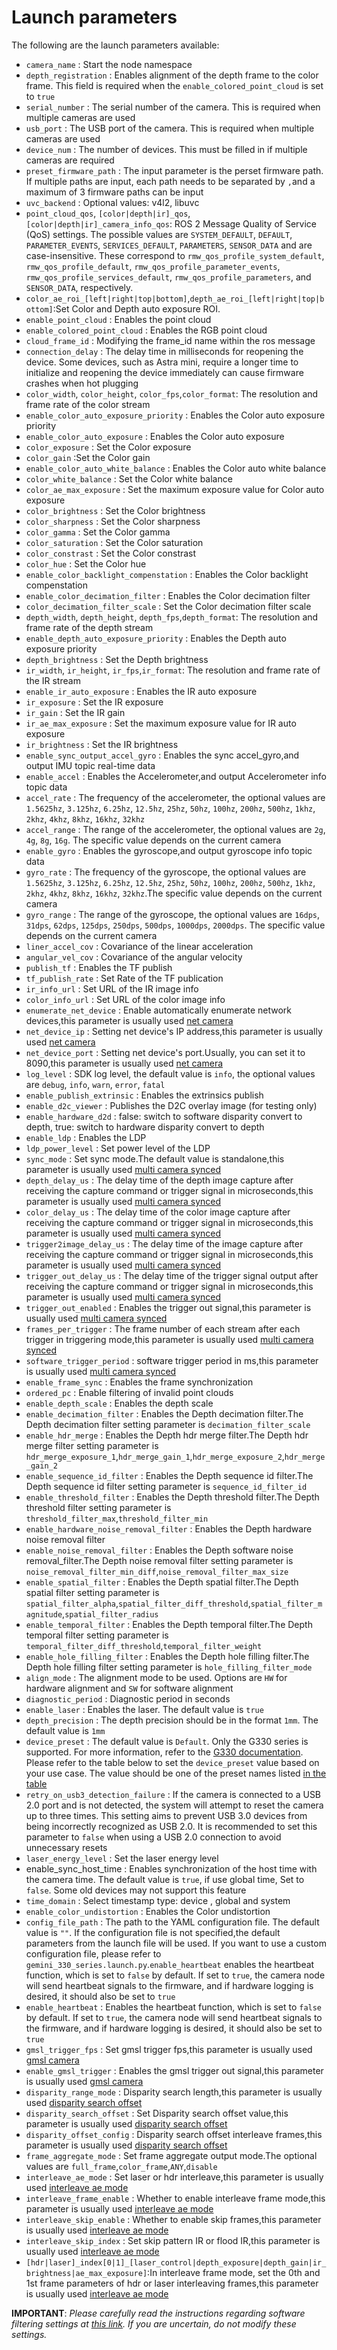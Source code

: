 # Launch parameters

The following are the launch parameters available:

* `camera_name` : Start the node namespace
* `depth_registration` : Enables alignment of the depth frame to the color frame. This field is required when the `enable_colored_point_cloud` is set to `true`
* `serial_number` : The serial number of the camera. This is required when multiple cameras are used
* `usb_port` : The USB port of the camera. This is required when multiple cameras are used
* `device_num` : The number of devices. This must be filled in if multiple cameras are required
* `preset_firmware_path` : The input parameter is the perset firmware path. If multiple paths are input, each path needs to be separated by `,`and a maximum of 3 firmware paths can be input
* `uvc_backend` : Optional values: v4l2, libuvc
* `point_cloud_qos`, `[color|depth|ir]_qos`, `[color|depth|ir]_camera_info_qos`: ROS 2 Message Quality of Service (QoS) settings. The possible values are `SYSTEM_DEFAULT`, `DEFAULT`, `PARAMETER_EVENTS`, `SERVICES_DEFAULT`, `PARAMETERS`, `SENSOR_DATA` and are case-insensitive. These correspond to `rmw_qos_profile_system_default`, `rmw_qos_profile_default`, `rmw_qos_profile_parameter_events`, `rmw_qos_profile_services_default`, `rmw_qos_profile_parameters`, and `SENSOR_DATA`, respectively.
* `color_ae_roi_[left|right|top|bottom]`,`depth_ae_roi_[left|right|top|bottom]`:Set Color and Depth auto exposure ROI.
* `enable_point_cloud` : Enables the point cloud
* `enable_colored_point_cloud` : Enables the RGB point cloud
* `cloud_frame_id` : Modifying the frame_id name within the ros message
* `connection_delay` : The delay time in milliseconds for reopening the device. Some devices, such as Astra mini, require a longer time to initialize and reopening the device immediately can cause firmware crashes when hot plugging
* `color_width`, `color_height`, `color_fps`,`color_format`: The resolution and frame rate of the color stream
* `enable_color_auto_exposure_priority` : Enables the Color auto exposure priority
* `enable_color_auto_exposure` : Enables the Color auto exposure
* `color_exposure` : Set the Color exposure
* `color_gain` :Set the Color gain
* `enable_color_auto_white_balance` : Enables the Color auto white balance
* `color_white_balance` : Set the Color white balance
* `color_ae_max_exposure` : Set the maximum exposure value for Color auto exposure
* `color_brightness` : Set the Color brightness
* `color_sharpness` : Set the Color sharpness
* `color_gamma` : Set the Color gamma
* `color_saturation` : Set the Color saturation
* `color_constrast` : Set the Color constrast
* `color_hue` : Set the Color hue
* `enable_color_backlight_compenstation` : Enables the Color backlight compenstation
* `enable_color_decimation_filter` : Enables the Color decimation filter
* `color_decimation_filter_scale` : Set the Color decimation filter scale
* `depth_width`, `depth_height`, `depth_fps`,`depth_format`: The resolution and frame rate of the depth stream
* `enable_depth_auto_exposure_priority` : Enables the Depth auto exposure priority
* `depth_brightness` : Set the Depth brightness
* `ir_width`, `ir_height`, `ir_fps`,`ir_format`: The resolution and frame rate of the IR stream
* `enable_ir_auto_exposure` : Enables the IR auto exposure
* `ir_exposure` : Set the IR exposure
* `ir_gain` : Set the IR gain
* `ir_ae_max_exposure` : Set the maximum exposure value for IR auto exposure
* `ir_brightness` : Set the IR brightness
* `enable_sync_output_accel_gyro` : Enables the sync accel_gyro,and output IMU topic real-time data
* `enable_accel` : Enables the Accelerometer,and output Accelerometer info topic data
* `accel_rate` : The frequency of the accelerometer, the optional values are `1.5625hz`, `3.125hz`, `6.25hz`, `12.5hz`, `25hz`, `50hz`, `100hz`, `200hz`, `500hz`, `1khz`, `2khz`, `4khz`, `8khz`, `16khz`, `32khz`
* `accel_range` : The range of the accelerometer, the optional values are `2g`, `4g`, `8g`, `16g`. The specific value depends on the current camera
* `enable_gyro` : Enables the gyroscope,and output gyroscope info topic data
* `gyro_rate` : The frequency of the gyroscope, the optional values are `1.5625hz`, `3.125hz`, `6.25hz`, `12.5hz`, `25hz`, `50hz`, `100hz`, `200hz`, `500hz`, `1khz`, `2khz`, `4khz`, `8khz`, `16khz`, `32khz`.The specific value depends on the current camera
* `gyro_range` : The range of the gyroscope, the optional values are `16dps`, `31dps`, `62dps`, `125dps`, `250dps`, `500dps`, `1000dps`, `2000dps`. The specific value depends on the
  current camera
* `liner_accel_cov` : Covariance of the linear acceleration
* `angular_vel_cov` : Covariance of the angular velocity
* `publish_tf` : Enables the TF publish
* `tf_publish_rate` : Set Rate of the TF publication
* `ir_info_url` : Set URL of the IR image info
* `color_info_url` : Set URL of the color image info
* `enumerate_net_device` : Enable automatically enumerate network devices,this parameter is usually used [net camera](./orbbec_camera/examples/net_camera/README.MD)
* `net_device_ip` : Setting net device's IP address,this parameter is usually used [net camera](./orbbec_camera/examples/net_camera/README.MD)
* `net_device_port` : Setting net device's port.Usually, you can set it to 8090,this parameter is usually used [net camera](./orbbec_camera/examples/net_camera/README.MD)
* `log_level` : SDK log level, the default value is `info`, the optional values are `debug`, `info`, `warn`, `error`, `fatal`
* `enable_publish_extrinsic` : Enables the extrinsics publish
* `enable_d2c_viewer` : Publishes the D2C overlay image (for testing only)
* `enable_hardware_d2d` : false: switch to software disparity convert to depth, true: switch to hardware disparity convert to depth
* `enable_ldp` : Enables the LDP
* `ldp_power_level` : Set power level of the LDP
* `sync_mode` : Set sync mode.The default value is standalone,this parameter is usually used [multi camera synced](./orbbec_camera/examples/multi_camera_synced/README.MD)
* `depth_delay_us` : The delay time of the depth image capture after receiving the capture command or trigger signal in microseconds,this parameter is usually used [multi camera synced](./orbbec_camera/examples/multi_camera_synced/README.MD)
* `color_delay_us` : The delay time of the color image capture after receiving the capture command or trigger signal in microseconds,this parameter is usually used [multi camera synced](./orbbec_camera/examples/multi_camera_synced/README.MD)
* `trigger2image_delay_us` : The delay time of the image capture after receiving the capture command or trigger signal in microseconds,this parameter is usually used [multi camera synced](./orbbec_camera/examples/multi_camera_synced/README.MD)
* `trigger_out_delay_us` : The delay time of the trigger signal output after receiving the capture command or trigger signal in microseconds,this parameter is usually used [multi camera synced](./orbbec_camera/examples/multi_camera_synced/README.MD)
* `trigger_out_enabled` : Enables the trigger out signal,this parameter is usually used [multi camera synced](./orbbec_camera/examples/multi_camera_synced/README.MD)
* `frames_per_trigger` : The frame number of each stream after each trigger in triggering mode,this parameter is usually used [multi camera synced](./orbbec_camera/examples/multi_camera_synced/README.MD)
* `software_trigger_period` : software trigger period in ms,this parameter is usually used [multi camera synced](./orbbec_camera/examples/multi_camera_synced/README.MD)
* `enable_frame_sync` : Enables the frame synchronization
* `ordered_pc` : Enable filtering of invalid point clouds
* `enable_depth_scale` : Enables the depth scale
* `enable_decimation_filter` : Enables the Depth decimation filter.The Depth decimation filter setting parameter is `decimation_filter_scale`
* `enable_hdr_merge` : Enables the Depth hdr merge filter.The Depth hdr merge filter setting parameter is `hdr_merge_exposure_1`,`hdr_merge_gain_1`,`hdr_merge_exposure_2`,`hdr_merge_gain_2`
* `enable_sequence_id_filter` : Enables the Depth sequence id filter.The Depth sequence id filter setting parameter is `sequence_id_filter_id`
* `enable_threshold_filter` : Enables the Depth threshold filter.The Depth threshold filter setting parameter is `threshold_filter_max`,`threshold_filter_min`
* `enable_hardware_noise_removal_filter` : Enables the Depth hardware noise removal filter
* `enable_noise_removal_filter` : Enables the Depth software noise removal_filter.The Depth noise removal filter setting parameter is `noise_removal_filter_min_diff`,`noise_removal_filter_max_size`
* `enable_spatial_filter` : Enables the Depth spatial filter.The Depth spatial filter setting parameter is `spatial_filter_alpha`,`spatial_filter_diff_threshold`,`spatial_filter_magnitude`,`spatial_filter_radius`
* `enable_temporal_filter` : Enables the Depth temporal filter.The Depth temporal filter setting parameter is `temporal_filter_diff_threshold`,`temporal_filter_weight`
* `enable_hole_filling_filter` : Enables the Depth hole filling filter.The Depth hole filling filter setting parameter is `hole_filling_filter_mode`
* `align_mode` : The alignment mode to be used. Options are `HW` for hardware alignment and `SW` for software alignment
* `diagnostic_period` : Diagnostic period in seconds
* `enable_laser` : Enables the laser. The default value is `true`
* `depth_precision` : The depth precision should be in the format `1mm`. The default value is `1mm`
* `device_preset` : The default value is `Default`. Only the G330 series is supported. For more information, refer to the [G330 documentation](https://www.orbbec.com/docs/g330-use-depth-presets/). Please refer to the table below to set the `device_preset` value based on your use case. The value should be one of the preset names listed [in the table](#predefined-presets)
* `retry_on_usb3_detection_failure` : If the camera is connected to a USB 2.0 port and is not detected, the system will attempt to reset the camera up to three times. This setting aims to prevent USB 3.0 devices from being incorrectly recognized as USB 2.0. It is recommended to set this parameter to `false` when using a USB 2.0 connection to avoid unnecessary resets
* `laser_energy_level` : Set the laser energy level
* enable_sync_host_time : Enables synchronization of the host time with the camera time. The default value is `true`, if use global time, Set to `false`. Some old devices may not support this feature
* `time_domain` : Select timestamp type: device , global and system
* `enable_color_undistortion` : Enables the Color undistortion
* `config_file_path` : The path to the YAML configuration file. The default value is `""`. If the configuration file is not specified,the default parameters from the launch file will be used. If you want to use a custom configuration file, please refer to `gemini_330_series.launch.py`.`enable_heartbeat` enables the heartbeat function, which is set to `false` by default. If set to `true`, the camera node will send heartbeat signals to the firmware, and if hardware logging is desired, it should also be set to `true`
* `enable_heartbeat` : Enables the heartbeat function, which is set to `false` by default. If set to `true`, the camera node will send heartbeat signals to the firmware, and if hardware logging is desired, it should also be set to `true`
* `gmsl_trigger_fps` : Set gmsl trigger fps,this parameter is usually used [gmsl camera](./orbbec_camera/examples/gmsl_camera/README.MD)
* `enable_gmsl_trigger` : Enables the gmsl trigger out signal,this parameter is usually used [gmsl camera](./orbbec_camera/examples/gmsl_camera/README.MD)
* `disparity_range_mode` : Disparity search length,this parameter is usually used [disparity search offset](./orbbec_camera/examples/disparity_search_offset/README.MD)
* `disparity_search_offset` : Set Disparity search offset value,this parameter is usually used [disparity search offset](./orbbec_camera/examples/disparity_search_offset/README.MD)
* `disparity_offset_config` : Disparity search offset interleave frames,this parameter is usually used [disparity search offset](./orbbec_camera/examples/disparity_search_offset/README.MD)
* `frame_aggregate_mode` : Set frame aggregate output mode.The optional values are `full_frame`,`color_frame`,`ANY`,`disable`
* `interleave_ae_mode` : Set laser or hdr interleave,this parameter is usually used [interleave ae mode](./orbbec_camera/examples/interleave_ae_mode/README.MD)
* `interleave_frame_enable` : Whether to enable interleave frame mode,this parameter is usually used [interleave ae mode](./orbbec_camera/examples/interleave_ae_mode/README.MD)
* `interleave_skip_enable` : Whether to enable skip frames,this parameter is usually used [interleave ae mode](./orbbec_camera/examples/interleave_ae_mode/README.MD)
* `interleave_skip_index` : Set skip pattern IR or flood IR,this parameter is usually used [interleave ae mode](./orbbec_camera/examples/interleave_ae_mode/README.MD)
* `[hdr|laser]_index[0|1]_[laser_control|depth_exposure|depth_gain|ir_brightness|ae_max_exposure]`:In interleave frame mode, set the 0th and 1st frame parameters of hdr or laser interleaving frames,this parameter is usually used [interleave ae mode](./orbbec_camera/examples/interleave_ae_mode/README.MD)

**IMPORTANT**: *Please carefully read the instructions regarding software filtering settings
at [this link](https://www.orbbec.com/docs/g330-use-depth-post-processing-blocks/). If you are uncertain, do not modify
these settings.*
